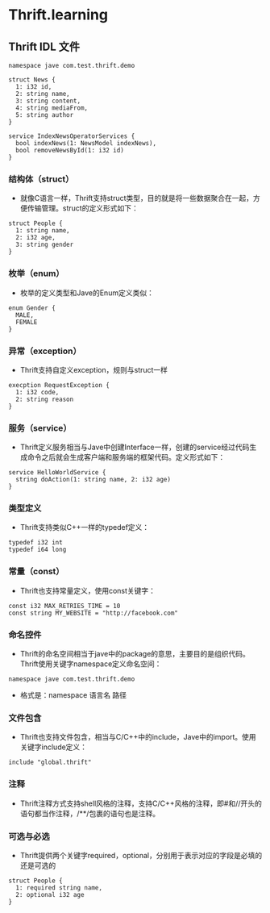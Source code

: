 # Thrift.learning
## Thrift IDL 文件
```
namespace jave com.test.thrift.demo

struct News {
  1: i32 id,
  2: string name,
  3: string content,
  4: string mediaFrom,
  5: string author
}

service IndexNewsOperatorServices {
  bool indexNews(1: NewsModel indexNews),
  bool removeNewsById(1: i32 id)
}
```
### 结构体（struct）
* 就像C语言一样，Thrift支持struct类型，目的就是将一些数据聚合在一起，方便传输管理。struct的定义形式如下：
```
struct People {
  1: string name,
  2: i32 age,
  3: string gender
}
```
### 枚举（enum）
* 枚举的定义类型和Jave的Enum定义类似：
```
enum Gender {
  MALE,
  FEMALE
}
```
### 异常（exception）
* Thrift支持自定义exception，规则与struct一样
```
execption RequestException {
  1: i32 code,
  2: string reason
}
```
### 服务（service）
* Thrift定义服务相当与Jave中创建Interface一样，创建的service经过代码生成命令之后就会生成客户端和服务端的框架代码。定义形式如下：
```
service HelloWorldService {
  string doAction(1: string name, 2: i32 age)
}
```
### 类型定义
* Thrift支持类似C++一样的typedef定义：
```
typedef i32 int
typedef i64 long
```
### 常量（const）
* Thrift也支持常量定义，使用const关键字：
```
const i32 MAX_RETRIES_TIME = 10
const string MY_WEBSITE = "http://facebook.com"
```
### 命名控件
* Thrift的命名空间相当于jave中的package的意思，主要目的是组织代码。Thrift使用关键字namespace定义命名空间：
```
namespace jave com.test.thrift.demo
```
* 格式是：namespace 语言名 路径
### 文件包含
* Thrift也支持文件包含，相当与C/C++中的include，Jave中的import。使用关键字include定义：
```
include "global.thrift"
```
### 注释
* Thrift注释方式支持shell风格的注释，支持C/C++风格的注释，即#和//开头的语句都当作注释，/**/包裹的语句也是注释。
### 可选与必选
* Thrift提供两个关键字required，optional，分别用于表示对应的字段是必填的还是可选的
```
struct People {
  1: required string name,
  2: optional i32 age
}
```
